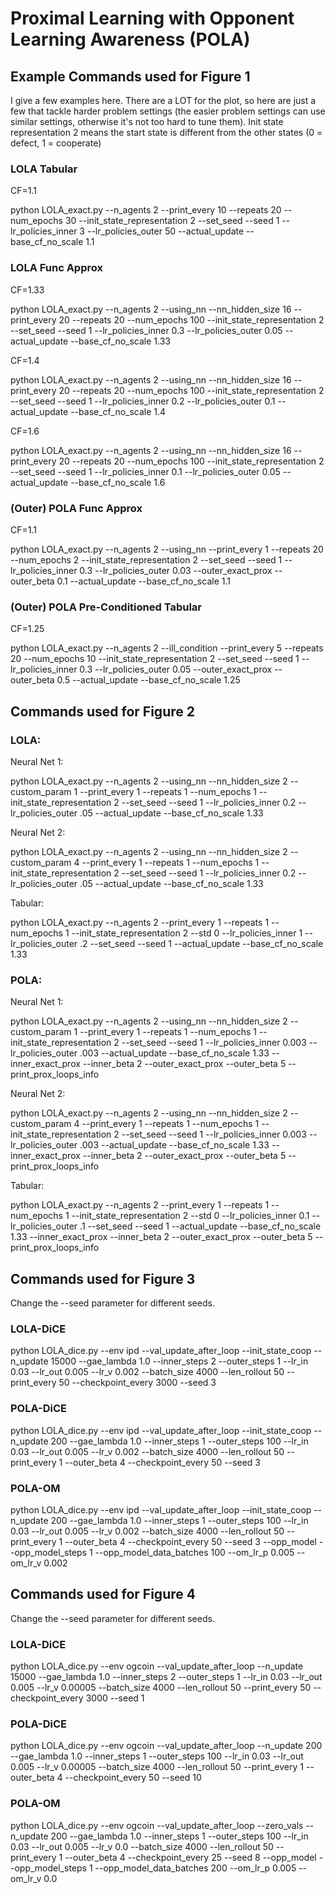 # Proximal Learning with Opponent Learning Awareness (POLA)

## Example Commands used for Figure 1

I give a few examples here. There are a LOT for the plot, so here are just a few that tackle harder problem settings (the easier problem settings can use similar settings, otherwise it's not too hard to tune them). Init state representation 2 means the start state is different from the other states (0 = defect, 1 = cooperate)

### LOLA Tabular

CF=1.1

python LOLA_exact.py --n_agents 2 --print_every 10 --repeats 20 --num_epochs 30 --init_state_representation 2 --set_seed --seed 1 --lr_policies_inner 3 --lr_policies_outer 50 --actual_update --base_cf_no_scale 1.1

### LOLA Func Approx

CF=1.33

python LOLA_exact.py --n_agents 2 --using_nn --nn_hidden_size 16 --print_every 20 --repeats 20 --num_epochs 100 --init_state_representation 2  --set_seed --seed 1 --lr_policies_inner 0.3 --lr_policies_outer 0.05 --actual_update --base_cf_no_scale 1.33

CF=1.4

python LOLA_exact.py --n_agents 2 --using_nn --nn_hidden_size 16 --print_every 20 --repeats 20 --num_epochs 100 --init_state_representation 2  --set_seed --seed 1 --lr_policies_inner 0.2 --lr_policies_outer 0.1 --actual_update --base_cf_no_scale 1.4

CF=1.6

python LOLA_exact.py --n_agents 2 --using_nn --nn_hidden_size 16 --print_every 20 --repeats 20 --num_epochs 100 --init_state_representation 2 --set_seed --seed 1 --lr_policies_inner 0.1 --lr_policies_outer 0.05 --actual_update --base_cf_no_scale 1.6


### (Outer) POLA Func Approx

CF=1.1

python LOLA_exact.py --n_agents 2 --using_nn --print_every 1 --repeats 20 --num_epochs 2 --init_state_representation 2  --set_seed --seed 1 --lr_policies_inner 0.3 --lr_policies_outer 0.03 --outer_exact_prox --outer_beta 0.1 --actual_update --base_cf_no_scale 1.1

### (Outer) POLA Pre-Conditioned Tabular

CF=1.25

python LOLA_exact.py --n_agents 2 --ill_condition --print_every 5 --repeats 20 --num_epochs 10 --init_state_representation 2  --set_seed --seed 1 --lr_policies_inner 0.3 --lr_policies_outer 0.05 --outer_exact_prox --outer_beta 0.5 --actual_update --base_cf_no_scale 1.25


## Commands used for Figure 2

### LOLA:

Neural Net 1:

python LOLA_exact.py --n_agents 2 --using_nn --nn_hidden_size 2 --custom_param 1 --print_every 1 --repeats 1 --num_epochs 1 --init_state_representation 2  --set_seed --seed 1 --lr_policies_inner 0.2 --lr_policies_outer .05 --actual_update --base_cf_no_scale 1.33

Neural Net 2:

python LOLA_exact.py --n_agents 2 --using_nn --nn_hidden_size 2 --custom_param 4 --print_every 1 --repeats 1 --num_epochs 1 --init_state_representation 2  --set_seed --seed 1 --lr_policies_inner 0.2 --lr_policies_outer .05 --actual_update --base_cf_no_scale 1.33

Tabular:

python LOLA_exact.py --n_agents 2 --print_every 1 --repeats 1 --num_epochs 1 --init_state_representation 2  --std 0  --lr_policies_inner 1 --lr_policies_outer .2 --set_seed --seed 1 --actual_update --base_cf_no_scale 1.33

### POLA:

Neural Net 1:

python LOLA_exact.py --n_agents 2 --using_nn --nn_hidden_size 2 --custom_param 1 --print_every 1 --repeats 1 --num_epochs 1 --init_state_representation 2  --set_seed --seed 1 --lr_policies_inner 0.003 --lr_policies_outer .003 --actual_update --base_cf_no_scale 1.33 --inner_exact_prox --inner_beta 2 --outer_exact_prox --outer_beta 5 --print_prox_loops_info

Neural Net 2:

python LOLA_exact.py --n_agents 2 --using_nn --nn_hidden_size 2 --custom_param 4 --print_every 1 --repeats 1 --num_epochs 1 --init_state_representation 2  --set_seed --seed 1 --lr_policies_inner 0.003 --lr_policies_outer .003 --actual_update --base_cf_no_scale 1.33 --inner_exact_prox --inner_beta 2 --outer_exact_prox --outer_beta 5 --print_prox_loops_info

Tabular:

python LOLA_exact.py --n_agents 2 --print_every 1 --repeats 1 --num_epochs 1 --init_state_representation 2  --std 0  --lr_policies_inner 0.1 --lr_policies_outer .1 --set_seed --seed 1 --actual_update --base_cf_no_scale 1.33 --inner_exact_prox --inner_beta 2 --outer_exact_prox --outer_beta 5 --print_prox_loops_info

## Commands used for Figure 3

Change the --seed parameter for different seeds.

### LOLA-DiCE

python LOLA_dice.py  --env ipd  --val_update_after_loop --init_state_coop  --n_update 15000 --gae_lambda 1.0  --inner_steps 2 --outer_steps 1 --lr_in 0.03 --lr_out 0.005 --lr_v 0.002 --batch_size 4000 --len_rollout 50  --print_every 50 --checkpoint_every 3000 --seed 3

### POLA-DiCE

python LOLA_dice.py  --env ipd  --val_update_after_loop --init_state_coop  --n_update 200 --gae_lambda 1.0  --inner_steps 1 --outer_steps 100 --lr_in 0.03 --lr_out 0.005 --lr_v 0.002 --batch_size 4000 --len_rollout 50  --print_every 1 --outer_beta 4 --checkpoint_every 50 --seed 3

### POLA-OM

python LOLA_dice.py  --env ipd  --val_update_after_loop --init_state_coop  --n_update 200 --gae_lambda 1.0  --inner_steps 1 --outer_steps 100 --lr_in 0.03 --lr_out 0.005 --lr_v 0.002 --batch_size 4000 --len_rollout 50  --print_every 1 --outer_beta 4 --checkpoint_every 50 --seed 3 --opp_model --opp_model_steps 1 --opp_model_data_batches 100 --om_lr_p 0.005 --om_lr_v 0.002

## Commands used for Figure 4

Change the --seed parameter for different seeds.

### LOLA-DiCE

python LOLA_dice.py  --env ogcoin --val_update_after_loop   --n_update 15000 --gae_lambda 1.0  --inner_steps 2 --outer_steps 1 --lr_in 0.03 --lr_out 0.005 --lr_v 0.00005 --batch_size 4000 --len_rollout 50  --print_every 50 --checkpoint_every 3000 --seed 1 

### POLA-DiCE

python LOLA_dice.py  --env ogcoin --val_update_after_loop   --n_update 200 --gae_lambda 1.0  --inner_steps 1 --outer_steps 100 --lr_in 0.03 --lr_out 0.005 --lr_v 0.00005 --batch_size 4000 --len_rollout 50  --print_every 1 --outer_beta 4 --checkpoint_every 50 --seed 10 

### POLA-OM

python LOLA_dice.py --env ogcoin --val_update_after_loop --zero_vals --n_update 200 --gae_lambda 1.0  --inner_steps 1 --outer_steps 100 --lr_in 0.03 --lr_out 0.005 --lr_v 0.0 --batch_size 4000 --len_rollout 50  --print_every 1 --outer_beta 4 --checkpoint_every 25  --seed 8 --opp_model --opp_model_steps 1 --opp_model_data_batches 200 --om_lr_p 0.005 --om_lr_v 0.0

